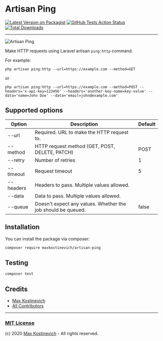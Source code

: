 # Artisan Ping

[![Latest Version on Packagist](https://img.shields.io/packagist/v/maxkostinevich/artisan-ping.svg?style=flat-square)](https://packagist.org/packages/maxkostinevich/artisan-ping)
[![GitHub Tests Action Status](https://img.shields.io/github/workflow/status/maxkostinevich/artisan-ping/run-tests?label=tests)](https://github.com/maxkostinevich/artisan-ping/actions?query=workflow%3ATests+branch%3Amaster)
[![Total Downloads](https://img.shields.io/packagist/dt/maxkostinevich/artisan-ping.svg?style=flat-square)](https://packagist.org/packages/maxkostinevich/artisan-ping)

---

![Artisan Ping](https://user-images.githubusercontent.com/10295466/104108964-2a3e3480-52da-11eb-8f26-cc83c51b986a.png)

Make HTTP requests using Laravel artisan `ping:http` command.

For example:

```
php artisan ping:http --url=https://example.com --method=GET
```

or

```
php artisan ping:http --url=https://example.com --method=POST --headers='x-api-key=123456' --headers='another-key-name=key-value' --data='name=John Doe' --data='email=john@example.com'
```

## Supported options

| Option    | Description                                                  | Default |
| --------- | ------------------------------------------------------------ | ------- |
| --url     | Required. URL to make the HTTP request to.                   |         |
| --method  | HTTP request method (GET, POST, DELETE, PATCH)               | POST    |
| --retry   | Number of retries                                            | 1       |
| --timeout | Request timeout                                              | 5       |
| --headers | Headers to pass. Multiple values allowed.                    |         |
| --data    | Data to pass. Multiple values allowed.                       |         |
| --queue   | Doesn't expect any values. Whether the job should be queued. | false   |

## Installation

You can install the package via composer:

```bash
composer require maxkostinevich/artisan-ping
```

## Testing

```bash
composer test
```

## Credits

-   [Max Kostinevich](https://github.com/maxkostinevich)
-   [All Contributors](../../contributors)

---

### [MIT License](https://opensource.org/licenses/MIT)

(c) 2020 [Max Kostinevich](https://maxkostinevich.com) - All rights reserved.

